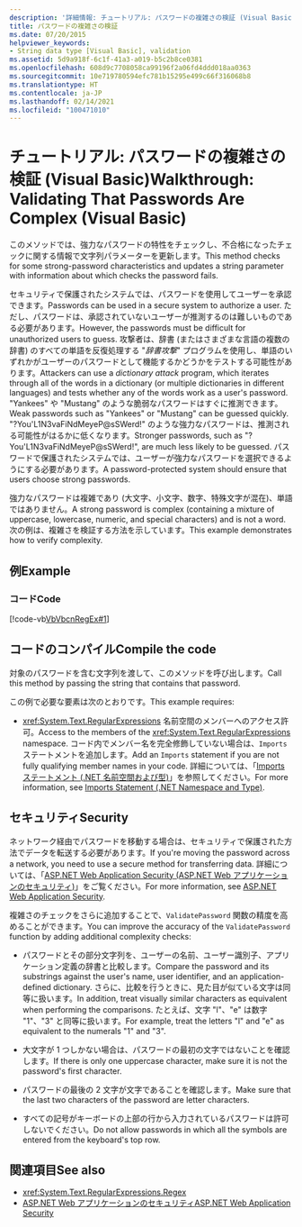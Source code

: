 ```yaml
---
description: '詳細情報: チュートリアル: パスワードの複雑さの検証 (Visual Basic)'
title: パスワードの複雑さの検証
ms.date: 07/20/2015
helpviewer_keywords:
- String data type [Visual Basic], validation
ms.assetid: 5d9a918f-6c1f-41a3-a019-b5c2b8ce0381
ms.openlocfilehash: 608d9c7708058ca99196f2a06fd4ddd018aa0363
ms.sourcegitcommit: 10e719780594efc781b15295e499c66f316068b8
ms.translationtype: HT
ms.contentlocale: ja-JP
ms.lasthandoff: 02/14/2021
ms.locfileid: "100471010"
---
```

# <a name="walkthrough-validating-that-passwords-are-complex-visual-basic"></a><span data-ttu-id="3e242-103">チュートリアル: パスワードの複雑さの検証 (Visual Basic)</span><span class="sxs-lookup"><span data-stu-id="3e242-103">Walkthrough: Validating That Passwords Are Complex (Visual Basic)</span></span>

<span data-ttu-id="3e242-104">このメソッドでは、強力なパスワードの特性をチェックし、不合格になったチェックに関する情報で文字列パラメーターを更新します。</span><span class="sxs-lookup"><span data-stu-id="3e242-104">This method checks for some strong-password characteristics and updates a string parameter with information about which checks the password fails.</span></span>  
  
 <span data-ttu-id="3e242-105">セキュリティで保護されたシステムでは、パスワードを使用してユーザーを承認できます。</span><span class="sxs-lookup"><span data-stu-id="3e242-105">Passwords can be used in a secure system to authorize a user.</span></span> <span data-ttu-id="3e242-106">ただし、パスワードは、承認されていないユーザーが推測するのは難しいものである必要があります。</span><span class="sxs-lookup"><span data-stu-id="3e242-106">However, the passwords must be difficult for unauthorized users to guess.</span></span> <span data-ttu-id="3e242-107">攻撃者は、辞書 (またはさまざまな言語の複数の辞書) のすべての単語を反復処理する "*辞書攻撃*" プログラムを使用し、単語のいずれかがユーザーのパスワードとして機能するかどうかをテストする可能性があります。</span><span class="sxs-lookup"><span data-stu-id="3e242-107">Attackers can use a *dictionary attack* program, which iterates through all of the words in a dictionary (or multiple dictionaries in different languages) and tests whether any of the words work as a user's password.</span></span> <span data-ttu-id="3e242-108">"Yankees" や "Mustang" のような脆弱なパスワードはすぐに推測できます。</span><span class="sxs-lookup"><span data-stu-id="3e242-108">Weak passwords such as "Yankees" or "Mustang" can be guessed quickly.</span></span> <span data-ttu-id="3e242-109">"?You'L1N3vaFiNdMeyeP@sSWerd!" のような強力なパスワードは、推測される可能性がはるかに低くなります。</span><span class="sxs-lookup"><span data-stu-id="3e242-109">Stronger passwords, such as "?You'L1N3vaFiNdMeyeP@sSWerd!", are much less likely to be guessed.</span></span> <span data-ttu-id="3e242-110">パスワードで保護されたシステムでは、ユーザーが強力なパスワードを選択できるようにする必要があります。</span><span class="sxs-lookup"><span data-stu-id="3e242-110">A password-protected system should ensure that users choose strong passwords.</span></span>  
  
 <span data-ttu-id="3e242-111">強力なパスワードは複雑であり (大文字、小文字、数字、特殊文字が混在)、単語ではありません。</span><span class="sxs-lookup"><span data-stu-id="3e242-111">A strong password is complex (containing a mixture of uppercase, lowercase, numeric, and special characters) and is not a word.</span></span> <span data-ttu-id="3e242-112">次の例は、複雑さを検証する方法を示しています。</span><span class="sxs-lookup"><span data-stu-id="3e242-112">This example demonstrates how to verify complexity.</span></span>  
  
## <a name="example"></a><span data-ttu-id="3e242-113">例</span><span class="sxs-lookup"><span data-stu-id="3e242-113">Example</span></span>  
  
### <a name="code"></a><span data-ttu-id="3e242-114">コード</span><span class="sxs-lookup"><span data-stu-id="3e242-114">Code</span></span>  

 [!code-vb[VbVbcnRegEx#1](~/samples/snippets/visualbasic/VS_Snippets_VBCSharp/VbVbcnRegEx/VB/Class1.vb#1)]  
  
## <a name="compile-the-code"></a><span data-ttu-id="3e242-115">コードのコンパイル</span><span class="sxs-lookup"><span data-stu-id="3e242-115">Compile the code</span></span>  

 <span data-ttu-id="3e242-116">対象のパスワードを含む文字列を渡して、このメソッドを呼び出します。</span><span class="sxs-lookup"><span data-stu-id="3e242-116">Call this method by passing the string that contains that password.</span></span>  
  
 <span data-ttu-id="3e242-117">この例で必要な要素は次のとおりです。</span><span class="sxs-lookup"><span data-stu-id="3e242-117">This example requires:</span></span>  
  
- <span data-ttu-id="3e242-118"><xref:System.Text.RegularExpressions> 名前空間のメンバーへのアクセス許可。</span><span class="sxs-lookup"><span data-stu-id="3e242-118">Access to the members of the <xref:System.Text.RegularExpressions> namespace.</span></span> <span data-ttu-id="3e242-119">コード内でメンバー名を完全修飾していない場合は、`Imports` ステートメントを追加します。</span><span class="sxs-lookup"><span data-stu-id="3e242-119">Add an `Imports` statement if you are not fully qualifying member names in your code.</span></span> <span data-ttu-id="3e242-120">詳細については、「[Imports ステートメント (.NET 名前空間および型)](../../../language-reference/statements/imports-statement-net-namespace-and-type.md)」を参照してください。</span><span class="sxs-lookup"><span data-stu-id="3e242-120">For more information, see [Imports Statement (.NET Namespace and Type)](../../../language-reference/statements/imports-statement-net-namespace-and-type.md).</span></span>  
  
## <a name="security"></a><span data-ttu-id="3e242-121">セキュリティ</span><span class="sxs-lookup"><span data-stu-id="3e242-121">Security</span></span>  

 <span data-ttu-id="3e242-122">ネットワーク経由でパスワードを移動する場合は、セキュリティで保護された方法でデータを転送する必要があります。</span><span class="sxs-lookup"><span data-stu-id="3e242-122">If you're moving the password across a network, you need to use a secure method for transferring data.</span></span> <span data-ttu-id="3e242-123">詳細については、「[ASP.NET Web Application Security (ASP.NET Web アプリケーションのセキュリティ)](/previous-versions/aspnet/330a99hc(v=vs.100))」をご覧ください。</span><span class="sxs-lookup"><span data-stu-id="3e242-123">For more information, see [ASP.NET Web Application Security](/previous-versions/aspnet/330a99hc(v=vs.100)).</span></span>
  
 <span data-ttu-id="3e242-124">複雑さのチェックをさらに追加することで、`ValidatePassword` 関数の精度を高めることができます。</span><span class="sxs-lookup"><span data-stu-id="3e242-124">You can improve the accuracy of the `ValidatePassword` function by adding additional complexity checks:</span></span>  
  
- <span data-ttu-id="3e242-125">パスワードとその部分文字列を、ユーザーの名前、ユーザー識別子、アプリケーション定義の辞書と比較します。</span><span class="sxs-lookup"><span data-stu-id="3e242-125">Compare the password and its substrings against the user's name, user identifier, and an application-defined dictionary.</span></span> <span data-ttu-id="3e242-126">さらに、比較を行うときに、見た目が似ている文字は同等に扱います。</span><span class="sxs-lookup"><span data-stu-id="3e242-126">In addition, treat visually similar characters as equivalent when performing the comparisons.</span></span> <span data-ttu-id="3e242-127">たとえば、文字 "l"、"e" は数字 "1"、"3" と同等に扱います。</span><span class="sxs-lookup"><span data-stu-id="3e242-127">For example, treat the letters "l" and "e" as equivalent to the numerals "1" and "3".</span></span>  
  
- <span data-ttu-id="3e242-128">大文字が 1 つしかない場合は、パスワードの最初の文字ではないことを確認します。</span><span class="sxs-lookup"><span data-stu-id="3e242-128">If there is only one uppercase character, make sure it is not the password's first character.</span></span>  
  
- <span data-ttu-id="3e242-129">パスワードの最後の 2 文字が文字であることを確認します。</span><span class="sxs-lookup"><span data-stu-id="3e242-129">Make sure that the last two characters of the password are letter characters.</span></span>  
  
- <span data-ttu-id="3e242-130">すべての記号がキーボードの上部の行から入力されているパスワードは許可しないでください。</span><span class="sxs-lookup"><span data-stu-id="3e242-130">Do not allow passwords in which all the symbols are entered from the keyboard's top row.</span></span>  
  
## <a name="see-also"></a><span data-ttu-id="3e242-131">関連項目</span><span class="sxs-lookup"><span data-stu-id="3e242-131">See also</span></span>

- <xref:System.Text.RegularExpressions.Regex>
- <span data-ttu-id="3e242-132">[ASP.NET Web アプリケーションのセキュリティ](/previous-versions/aspnet/330a99hc(v=vs.100))</span><span class="sxs-lookup"><span data-stu-id="3e242-132">[ASP.NET Web Application Security](/previous-versions/aspnet/330a99hc(v=vs.100))</span></span>
